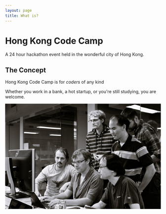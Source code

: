 ```yaml
---
layout: page
title: What is?
---
```


# Hong Kong Code Camp

A 24 hour hackathon event held in the wonderful city of Hong Kong.

## The Concept

Hong Kong Code Camp is for *coders* of any kind

Whether you work in a bank, a hot startup, or you're still studying, you are welcome.

![Working together](images/cc01/L1023991-M.jpg)

<!-- Begin LaunchRock Widget -->
<div id="lr-widget" rel="IKBNGBNX"></div>
<script type="text/javascript" src="//ignition.launchrock.com/ignition-current.min.js"></script>
<!-- End LaunchRock Widget -->